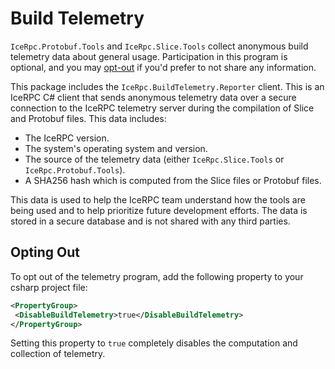 # Build Telemetry

`IceRpc.Protobuf.Tools` and `IceRpc.Slice.Tools` collect anonymous
build telemetry data about general usage. Participation in this program is
optional, and you may [opt-out](#opting-out) if you'd prefer to not share any 
information.

This package includes the `IceRpc.BuildTelemetry.Reporter` client. This is an
IceRPC C# client that sends anonymous telemetry data over a secure connection
to the IceRPC telemetry server during the compilation of Slice and Protobuf
files. This data includes:

- The IceRPC version.
- The system's operating system and version.
- The source of the telemetry data (either `IceRpc.Slice.Tools` or
 `IceRpc.Protobuf.Tools`).
- A SHA256 hash which is computed from the Slice files or Protobuf files.

This data is used to help the IceRPC team understand how the tools are being
used and to help prioritize future development efforts. The data is stored in a
secure database and is not shared with any third parties.

## Opting Out

To opt out of the telemetry program, add the following property to your
csharp project file:

```xml
<PropertyGroup>
 <DisableBuildTelemetry>true</DisableBuildTelemetry>
</PropertyGroup>
```

Setting this property to `true` completely disables the computation and collection of telemetry.
